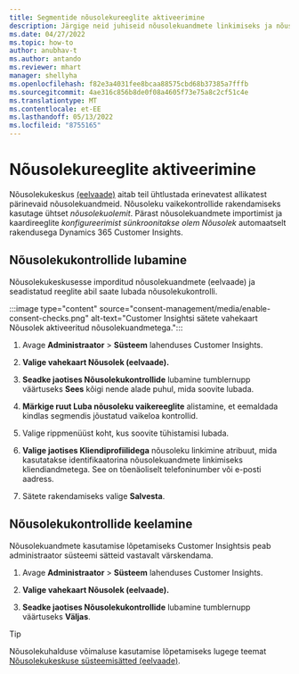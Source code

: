 ```yaml
---
title: Segmentide nõusolekureeglite aktiveerimine
description: Järgige neid juhiseid nõusolekuandmete linkimiseks ja nõusolekukontrollide aktiveerimiseks rakenduses Dynamics 365 Customer Insights. Administraator saab keelata ka nõusolekukontrollid.
ms.date: 04/27/2022
ms.topic: how-to
author: anubhav-t
ms.author: antando
ms.reviewer: mhart
manager: shellyha
ms.openlocfilehash: f82e3a4031fee8bcaa88575cbd68b37385a7fffb
ms.sourcegitcommit: 4ae316c856b8de0f08a4605f73e75a8c2cf51c4e
ms.translationtype: MT
ms.contentlocale: et-EE
ms.lasthandoff: 05/13/2022
ms.locfileid: "8755165"
---
```

# <a name="activate-consent-rules"></a>Nõusolekureeglite aktiveerimine

Nõusolekukeskus [(eelvaade)](consent-management/overview.md) aitab teil ühtlustada erinevatest allikatest pärinevaid nõusolekuandmeid. Nõusoleku vaikekontrollide rakendamiseks kasutage ühtset *nõusolekuolemit*. Pärast nõusolekuandmete importimist ja kaardireeglite *konfigureerimist sünkroonitakse olem Nõusolek* automaatselt rakendusega Dynamics 365 Customer Insights.

## <a name="enable-consent-checks"></a>Nõusolekukontrollide lubamine

Nõusolekukeskusesse imporditud nõusolekuandmete (eelvaade) ja seadistatud reeglite abil saate lubada nõusolekukontrolli. 

:::image type="content" source="consent-management/media/enable-consent-checks.png" alt-text="Customer Insightsi sätete vahekaart Nõusolek aktiveeritud nõusolekuandmetega.":::

1. Avage **Administraator** > **Süsteem** lahenduses Customer Insights.

1. **Valige vahekaart Nõusolek (eelvaade).**

1. **Seadke jaotises Nõusolekukontrollide** lubamine tumblernupp väärtuseks **Sees** kõigi nende alade puhul, mida soovite lubada.

1. **Märkige ruut Luba nõusoleku vaikereeglite** alistamine, et eemaldada kindlas segmendis jõustatud vaikeloa kontrollid. 

1. Valige rippmenüüst koht, kus soovite tühistamisi lubada.     

1. **Valige jaotises Kliendiprofiilidega** nõusoleku linkimine atribuut, mida kasutatakse identifikaatorina nõusolekuandmete linkimiseks kliendiandmetega. See on tõenäoliselt telefoninumber või e-posti aadress. 

1. Sätete rakendamiseks valige **Salvesta**.

## <a name="disable-consent-checks"></a>Nõusolekukontrollide keelamine

Nõusolekuandmete kasutamise lõpetamiseks Customer Insightsis peab administraator süsteemi sätteid vastavalt värskendama.

1. Avage **Administraator** > **Süsteem** lahenduses Customer Insights.

1. **Valige vahekaart Nõusolek (eelvaade).**

1. **Seadke jaotises Nõusolekukontrollide** lubamine tumblernupp väärtuseks **Väljas**.

> [!TIP]
> Nõusolekuhalduse võimaluse kasutamise lõpetamiseks lugege teemat [Nõusolekukeskuse süsteemisätted (eelvaade)](consent-management/system-settings.md).
